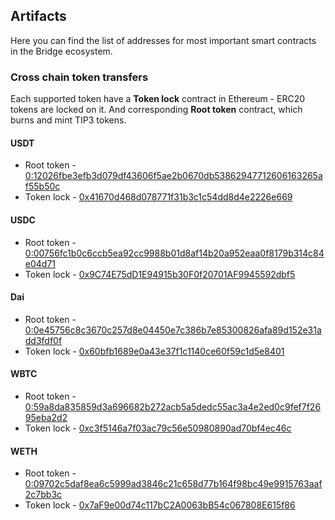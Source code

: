 ## Artifacts

Here you can find the list of addresses for most important smart contracts in the Bridge ecosystem.

### Cross chain token transfers

Each supported token have a **Token lock** contract in Ethereum - ERC20 tokens are locked on it. And corresponding **Root token** contract, which burns and mint TIP3 tokens.

#### USDT

- Root token - [0:12026fbe3efb3d079df43606f5ae2b0670db53862947712606163265af55b50c](https://ton-explorer.com/accounts/0:12026fbe3efb3d079df43606f5ae2b0670db53862947712606163265af55b50c)
- Token lock - [0x41670d468d078771f31b3c1c54dd8d4e2226e669](https://etherscan.io/address/0x41670d468d078771f31b3c1c54dd8d4e2226e669)

#### USDC

- Root token - [0:00756fc1b0c6ccb5ea92cc9988b01d8af14b20a952eaa0f8179b314c84e04d71](https://ton-explorer.com/accounts/0:00756fc1b0c6ccb5ea92cc9988b01d8af14b20a952eaa0f8179b314c84e04d71)
- Token lock - [0x9C74E75dD1E94915b30F0f20701AF9945592dbf5](https://etherscan.io/address/0x9C74E75dD1E94915b30F0f20701AF9945592dbf5)

#### Dai

- Root token - [0:0e45756c8c3670c257d8e04450e7c386b7e85300826afa89d152e31add3fdf0f](https://ton-explorer.com/accounts/0:0e45756c8c3670c257d8e04450e7c386b7e85300826afa89d152e31add3fdf0f)
- Token lock - [0x60bfb1689e0a43e37f1c1140ce60f59c1d5e8401](https://etherscan.io/address/0x60bfb1689e0a43e37f1c1140ce60f59c1d5e8401)

#### WBTC

- Root token - [0:59a8da835859d3a696682b272acb5a5dedc55ac3a4e2ed0c9fef7f2695eba2d2](https://ton-explorer.com/accounts/0:59a8da835859d3a696682b272acb5a5dedc55ac3a4e2ed0c9fef7f2695eba2d2)
- Token lock - [0xc3f5146a7f03ac79c56e50980890ad70bf4ec46c](https://etherscan.io/address/0xc3f5146a7f03ac79c56e50980890ad70bf4ec46c)

#### WETH

- Root token - [0:09702c5daf8ea6c5999ad3846c21c658d77b164f98bc49e9915763aaf2c7bb3c](https://ton-explorer.com/accounts/0:09702c5daf8ea6c5999ad3846c21c658d77b164f98bc49e9915763aaf2c7bb3c)
- Token lock - [0x7aF9e00d74c117bC2A0063bB54c067808E615f86](https://etherscan.io/address/0x7aF9e00d74c117bC2A0063bB54c067808E615f86)
